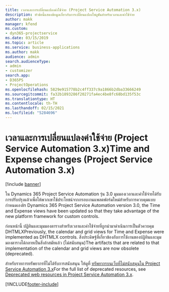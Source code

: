 ```yaml
---
title: เวลาและการเปลี่ยนแปลงค่าใช้จ่าย (Project Service Automation 3.x)
description: หัวข้อนี้แสดงข้อมูลเกี่ยวกับการเปลี่ยนแปลงโซลูชันสำหรับเวลาและค่าใช้จ่าย
author: makk
manager: kfend
ms.custom:
- dyn365-projectservice
ms.date: 03/15/2019
ms.topic: article
ms.service: business-applications
ms.author: makk
audience: admin
search.audienceType:
- admin
- customizer
search.app:
- D365PS
- ProjectOperations
ms.openlocfilehash: 5829e915778b2c4ff337c9a1866b2dba33666249
ms.sourcegitcommit: fa32b1893286f20271fa4ec4be8fc68bd135f53c
ms.translationtype: HT
ms.contentlocale: th-TH
ms.lasthandoff: 02/15/2021
ms.locfileid: "5284696"
---
```

# <a name="time-and-expense-changes-project-service-automation-3x"></a><span data-ttu-id="636ea-103">เวลาและการเปลี่ยนแปลงค่าใช้จ่าย (Project Service Automation 3.x)</span><span class="sxs-lookup"><span data-stu-id="636ea-103">Time and Expense changes (Project Service Automation 3.x)</span></span>

[!include [banner](../../includes/psa-now-project-operations.md)]

<span data-ttu-id="636ea-104">ใน Dynamics 365 Project Service Automation รุ่น 3.0 มุมมองเวลาและค่าใช้จ่ายได้รับการปรับปรุงแล้วเพื่อให้พวกเขาใช้ประโยชน์จากกรอบงานแพลตฟอร์มใหม่สำหรับการควบคุมแบบกำหนดเอง</span><span class="sxs-lookup"><span data-stu-id="636ea-104">In Dynamics 365 Project Service Automation version 3.0, the Time and Expense views have been updated so that they take advantage of the new platform framework for custom controls.</span></span>

<span data-ttu-id="636ea-105">ก่อนหน้านี้ ปฏิทินและมุมมองตารางสำหรับเวลาและค่าใช้จ่ายที่ถูกนำมาดำเนินการเป็นตัวควบคุม DHTMLX</span><span class="sxs-lookup"><span data-stu-id="636ea-105">Previously, the calendar and grid views for Time and Expense were implemented as DHTMLX controls.</span></span> <span data-ttu-id="636ea-106">สิ่งประดิษฐ์ที่เกี่ยวข้องกับการใช้งานของปฏิทินและมุมมองตารางได้กลายเป็นสิ่งล้าสมัยแล้ว (ไม่สนับสนุน)</span><span class="sxs-lookup"><span data-stu-id="636ea-106">The artifacts that are related to that implementation of the calendar and grid views are now obsolete (deprecated).</span></span>

<span data-ttu-id="636ea-107">สำหรับรายการทรัพยากรที่ไม่ได้รับการสนับสนุน ให้ดูที่ [ทรัพยากรบนเว็บที่ไม่สนับสนุนใน Project Service Automation 3.x](web-resources-deprecated-v3.x.md)</span><span class="sxs-lookup"><span data-stu-id="636ea-107">For the full list of deprecated resources, see [Deprecated web resources in Project Service Automation 3.x](web-resources-deprecated-v3.x.md).</span></span>


[!INCLUDE[footer-include](../../includes/footer-banner.md)]